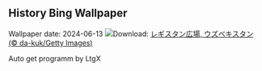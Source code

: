 ## History Bing Wallpaper
Wallpaper date: 2024-06-13
![](https://www.bing.com/th?id=OHR.RegistanUzbekistan_JA-JP4174949023_UHD.jpg&w=1000)Download: [レギスタン広場, ウズベキスタン (© da-kuk/Getty Images)](https://www.bing.com/th?id=OHR.RegistanUzbekistan_JA-JP4174949023_UHD.jpg)

Auto get programm by LtgX
